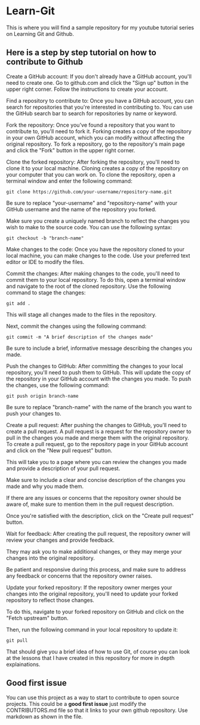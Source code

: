 # Learn-Git
This is where you will find a sample repository for my youtube tutorial series on Learning Git and Github.

## Here is a step by step tutorial on how to contribute to Github
Create a GitHub account: If you don't already have a GitHub account, you'll need to create one. Go to github.com and click the "Sign up" button in the upper right corner. Follow the instructions to create your account.

Find a repository to contribute to: Once you have a GitHub account, you can search for repositories that you're interested in contributing to. You can use the GitHub search bar to search for repositories by name or keyword.

Fork the repository: Once you've found a repository that you want to contribute to, you'll need to fork it. Forking creates a copy of the repository in your own GitHub account, which you can modify without affecting the original repository. To fork a repository, go to the repository's main page and click the "Fork" button in the upper right corner.

Clone the forked repository: After forking the repository, you'll need to clone it to your local machine. Cloning creates a copy of the repository on your computer that you can work on. To clone the repository, open a terminal window and enter the following command:

```
git clone https://github.com/your-username/repository-name.git
```
Be sure to replace "your-username" and "repository-name" with your GitHub username and the name of the repository you forked.

Make sure you create a uniquely named branch to reflect the changes you wish to make to the source code. You can use the following syntax:

```
git checkout -b "branch-name"
```

Make changes to the code: Once you have the repository cloned to your local machine, you can make changes to the code. Use your preferred text editor or IDE to modify the files.

Commit the changes: After making changes to the code, you'll need to commit them to your local repository. To do this, open a terminal window and navigate to the root of the cloned repository. Use the following command to stage the changes:

```
git add .
```
This will stage all changes made to the files in the repository.

Next, commit the changes using the following command:

```
git commit -m "A brief description of the changes made"
```
Be sure to include a brief, informative message describing the changes you made.

Push the changes to GitHub: After committing the changes to your local repository, you'll need to push them to GitHub. This will update the copy of the repository in your GitHub account with the changes you made. To push the changes, use the following command:

```
git push origin branch-name

```
Be sure to replace "branch-name" with the name of the branch you want to push your changes to.

Create a pull request: After pushing the changes to GitHub, you'll need to create a pull request. A pull request is a request for the repository owner to pull in the changes you made and merge them with the original repository. To create a pull request, go to the repository page in your GitHub account and click on the "New pull request" button.

This will take you to a page where you can review the changes you made and provide a description of your pull request.

Make sure to include a clear and concise description of the changes you made and why you made them.

If there are any issues or concerns that the repository owner should be aware of, make sure to mention them in the pull request description.

Once you're satisfied with the description, click on the "Create pull request" button.

Wait for feedback: After creating the pull request, the repository owner will review your changes and provide feedback.

They may ask you to make additional changes, or they may merge your changes into the original repository.

Be patient and responsive during this process, and make sure to address any feedback or concerns that the repository owner raises.

Update your forked repository: If the repository owner merges your changes into the original repository, you'll need to update your forked repository to reflect those changes.

To do this, navigate to your forked repository on GitHub and click on the "Fetch upstream" button.

Then, run the following command in your local repository to update it:

```
git pull
```

That should give you a brief idea of how to use Git, of course you can look at the lessons that I have created in this repository for more in depth explainations.

## Good first issue

You can use this project as a way to start to contribute to open source projects. This could be a **good first issue** just modify the CONTRIBUTORS.md file so that it links to your own github repository. Use markdown as shown in the file. 
